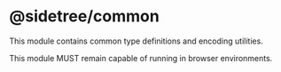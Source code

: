 # @sidetree/common

This module contains common type definitions and encoding utilities.

This module MUST remain capable of running in browser environments.
